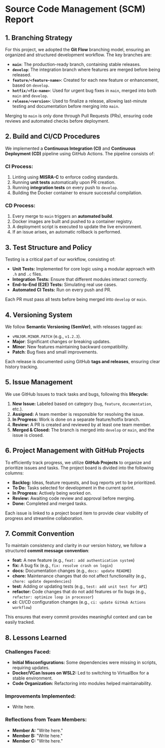 # Source Code Management (SCM) Report

## 1. Branching Strategy
For this project, we adopted the **Git Flow** branching model, ensuring an organized and structured development workflow. The key branches are:

- **`main`**: The production-ready branch, containing stable releases.
- **`develop`**: The integration branch where features are merged before being released.
- **`feature/<feature-name>`**: Created for each new feature or enhancement, based on `develop`.
- **`hotfix/<fix-name>`**: Used for urgent bug fixes in `main`, merged into both `main` and `develop`.
- **`release/<version>`**: Used to finalize a release, allowing last-minute testing and documentation before merging into `main`.

Merging to `main` is only done through Pull Requests (PRs), ensuring code reviews and automated checks before deployment.

## 2. Build and CI/CD Procedures
We implemented a **Continuous Integration (CI)** and **Continuous Deployment (CD)** pipeline using GitHub Actions. The pipeline consists of:

### **CI Process:**
1. Linting using **MISRA-C** to enforce coding standards.
2. Running **unit tests** automatically upon PR creation.
3. Running **integration tests** on every push to `develop`.
4. Building the Docker container to ensure successful compilation.

### **CD Process:**
1. Every merge to `main` triggers an **automated build**.
2. Docker images are built and pushed to a container registry.
3. A deployment script is executed to update the live environment.
4. If an issue arises, an automatic rollback is performed.

## 3. Test Structure and Policy
Testing is a critical part of our workflow, consisting of:

- **Unit Tests:** Implemented for core logic using a modular approach with `.h` and `.c` files.
- **Integration Tests:** Ensure that different modules interact correctly.
- **End-to-End (E2E) Tests:** Simulating real use cases.
- **Automated CI Tests:** Run on every push and PR.

Each PR must pass all tests before being merged into `develop` or `main`.

## 4. Versioning System
We follow **Semantic Versioning (SemVer)**, with releases tagged as:
- `vMAJOR.MINOR.PATCH` (e.g., `v1.2.3`).
- **Major**: Significant changes or breaking updates.
- **Minor**: New features maintaining backward compatibility.
- **Patch**: Bug fixes and small improvements.

Each release is documented using GitHub **tags and releases**, ensuring clear history tracking.

## 5. Issue Management
We use GitHub Issues to track tasks and bugs, following this **lifecycle:**

1. **New Issue:** Labeled based on category (`bug`, `feature`, `documentation`, etc.).
2. **Assigned:** A team member is responsible for resolving the issue.
3. **In Progress:** Work is done on a separate feature/hotfix branch.
4. **Review:** A PR is created and reviewed by at least one team member.
5. **Merged & Closed:** The branch is merged into `develop` or `main`, and the issue is closed.

## 6. Project Management with GitHub Projects
To efficiently track progress, we utilize **GitHub Projects** to organize and prioritize issues and tasks. The project board is divided into the following columns:

- **Backlog:** Ideas, feature requests, and bug reports yet to be prioritized.
- **To Do:** Tasks selected for development in the current sprint.
- **In Progress:** Actively being worked on.
- **Review:** Awaiting code review and approval before merging.
- **Done:** Completed and merged tasks.

Each issue is linked to a project board item to provide clear visibility of progress and streamline collaboration.

## 7. Commit Convention
To maintain consistency and clarity in our version history, we follow a structured **commit message convention**:

- **feat:** A new feature (e.g., `feat: add authentication system`)
- **fix:** A bug fix (e.g., `fix: resolve crash on login`)
- **docs:** Documentation changes (e.g., `docs: update README`)
- **chore:** Maintenance changes that do not affect functionality (e.g., `chore: update dependencies`)
- **test:** Adding or updating tests (e.g., `test: add unit test for API`)
- **refactor:** Code changes that do not add features or fix bugs (e.g., `refactor: optimize loop in processor`)
- **ci:** CI/CD configuration changes (e.g., `ci: update GitHub Actions workflow`)

This ensures that every commit provides meaningful context and can be easily tracked.

## 8. Lessons Learned
### **Challenges Faced:**
- **Initial Misconfigurations:** Some dependencies were missing in scripts, requiring updates.
- **Docker/VCan Issues on WSL2:** Led to switching to VirtualBox for a stable environment.
- **Code Organization:** Refactoring into modules helped maintainability.

### **Improvements Implemented:**
- Write here.

### **Reflections from Team Members:**
- **Member A:** "Write here."
- **Member B:** "Write here."
- **Member C:** "Write here."



